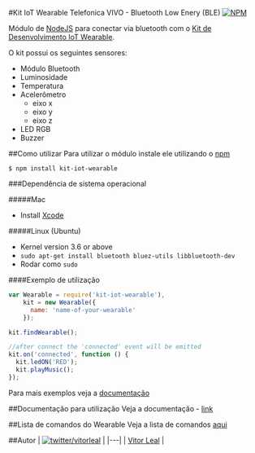 #Kit IoT Wearable Telefonica VIVO - Bluetooth Low Enery (BLE)
[![NPM](https://nodei.co/npm/kit-iot-wearable.png?downloads=true)](https://nodei.co/npm/kit-iot-wearable/)

Módulo de [NodeJS](http://nodejs.org/) para conectar via bluetooth com o [Kit de Desenvolvimento IoT Wearable](http://iot.telefonicabeta.com/).

O kit possui os seguintes sensores:
  * Módulo Bluetooth
  * Luminosidade
  * Temperatura
  * Acelerômetro
    * eixo x
    * eixo y
    * eixo z
  * LED RGB
  * Buzzer


##Como utilizar
Para utilizar o módulo instale ele utilizando o [npm](https://www.npmjs.com/)

```
$ npm install kit-iot-wearable
```

###Dependência de sistema operacional

#####Mac
  * Install [Xcode](https://itunes.apple.com/ca/app/xcode/id497799835?mt=12)

#####Linux (Ubuntu)
  * Kernel version 3.6 or above
  * ```sudo apt-get install bluetooth bluez-utils libbluetooth-dev```
  * Rodar como ```sudo```


####Exemplo de utilização
```js
var Wearable = require('kit-iot-wearable'),
    kit = new Wearable({
      name: 'name-of-your-wearable'
    });

kit.findWearable();

//after connect the 'connected' event will be emitted
kit.on('connected', function () {
  kit.ledON('RED');
  kit.playMusic();
});
```

Para mais exemplos veja a [documentação](DOCS.md)


##Documentação para utilização
Veja a documentação - [link](DOCS.md)


##Lista de comandos do Wearable
Veja a lista de comandos [aqui](https://github.com/telefonicadigital/kit-iot-wearable-node/wiki/Comandos-padr%C3%B5es-do-Wearable)

##Autor
| [![twitter/vitorleal](http://gravatar.com/avatar/e133221d7fbc0dee159dca127d2f6f00?s=80)](http://twitter.com/vitorleal "Follow @vitorleal on Twitter") |
|---|
| [Vitor Leal](http://vitorleal.com) |
